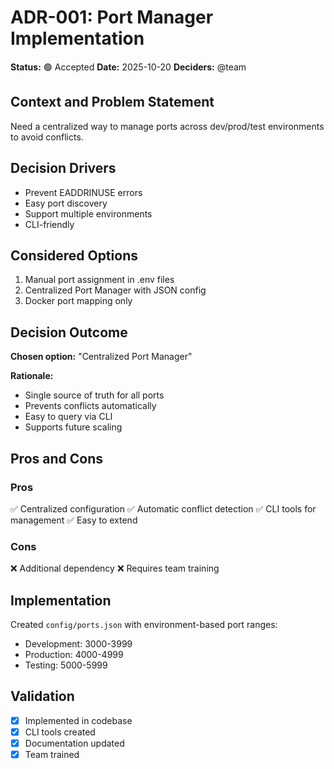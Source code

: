 # ADR-001: Port Manager Implementation

**Status:** 🟢 Accepted **Date:** 2025-10-20 **Deciders:** @team

## Context and Problem Statement

Need a centralized way to manage ports across dev/prod/test environments to avoid conflicts.

## Decision Drivers

- Prevent EADDRINUSE errors
- Easy port discovery
- Support multiple environments
- CLI-friendly

## Considered Options

1. Manual port assignment in .env files
2. Centralized Port Manager with JSON config
3. Docker port mapping only

## Decision Outcome

**Chosen option:** "Centralized Port Manager"

**Rationale:**

- Single source of truth for all ports
- Prevents conflicts automatically
- Easy to query via CLI
- Supports future scaling

## Pros and Cons

### Pros

✅ Centralized configuration ✅ Automatic conflict detection ✅ CLI tools for management ✅ Easy to
extend

### Cons

❌ Additional dependency ❌ Requires team training

## Implementation

Created `config/ports.json` with environment-based port ranges:

- Development: 3000-3999
- Production: 4000-4999
- Testing: 5000-5999

## Validation

- [x] Implemented in codebase
- [x] CLI tools created
- [x] Documentation updated
- [x] Team trained

